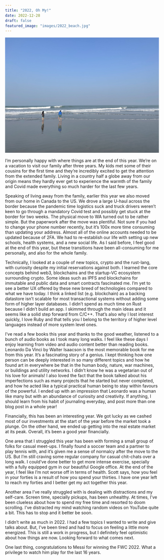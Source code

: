 ```yaml
---
title: "2022, Oh My!"
date: 2022-12-28
draft: false
featured_image: "images/2022_beach.jpg"
---
```


![Beach](/images/2022_beach.jpg)

I’m personally happy with where things are at the end of this year. We’re on a vacation to visit our family after three years. My kids met some of their cousins for the first time and they’re incredibly excited to get the attention from the extended family. Living in a country half a globe away from our origin means they hardly ever get to experience the warmth of the family and Covid made everything so much harder for the last few years.

Speaking of living away from the family, earlier this year we also moved from our home in Canada to the US. We drove a large U-haul across the border because the pandemic time logistics suck and truck drivers weren’t keen to go through a mandatory Covid test and possibly get stuck at the border for two weeks. The physical move to WA turned out to be rather simple. But the paperwork after the move was plentiful. Not sure if you had to change your phone number recently, but it’s 100x more time consuming than updating your address. Almost all of the online accounts needed to be updated because of 2FA. We had to re-establish our life with setting up new schools, health systems, and a new social life. As I said before, I feel good at the end of this year, but these transitions have been all-consuming for me personally, and also for the whole family.

Technically, I looked at a couple of new topics, crypto and the rust-lang, with curiosity despite my initial reservations against both. I learned the core concepts behind web3, blockchains and the startup-VC ecosystem surrounding crypto. Some ideas such as IPFS and blockchains for immutable and public data and smart contracts fascinated me. I’m yet to see a better UX offered by these new breed of technologies compared to what we have today. I think a linked list (e.g. blockchain) as a backing datastore isn’t scalable for most transactional systems without adding some form of higher layer databases. I didn’t spend as much time on Rust because I didn’t build an app. I skimmed through the main ideas and it seems like a solid step forward from C/C++. That’s also why I lost interest quickly, I love Ruby and that tells you I belong to the territory of higher level languages instead of more system level ones.

I’ve read a few books this year and thanks to the good weather, listened to a bunch of audio books as I took many long walks. I feel like these days I enjoy learning from video and audio content better than reading books. Leonardo Da Vinci by Walter Isaacson is the most memorable book for me from this year. It’s a fascinating story of a genius. I kept thinking how one person can be deeply interested in so many different topics and how he found art in everywhere be that in the human body, nature, war machines, or buildings and utility networks. I didn’t know he was a vegetarian out of his love for animals! I also loved the fact that the book talked about his imperfections such as many projects that he started but never completed, and how he acted like a typical practical human being to stay within favours of the powerful. I ended up with an impression that Leonardo was a human like many but with an abundance of curiosity and creativity. If anything, I should learn from his habit of journaling everyday, and post more than one blog post in a whole year!

Financially, this has been an interesting year. We got lucky as we cashed most of our investments at the start of the year before the market took a plunge. On the other hand, we ended up getting into the real estate market at its peak. Overall, it’s been a good year financially.

One area that I struggled this year has been with forming a small group of folks for casual meet-ups. I finally found a soccer team and a partner to play tennis with, and it’s given me a sense of normalcy after the move to the US. But I’m still craving some regular company for casual chit-chats over a long walk. I could’ve done better to get more intense exercise, specially with a fully equipped gym in our beautiful Google office. At the end of the year, I feel like I’m not worse off in terms of health. Scott says, how you feel in your forties is a result of how you spend your thirties. I have one year left to reach my forties and I better get my act together this year.

Another area I’ve really struggled with is dealing with distractions and my self-care. Screen time, specially pickups, has been unhealthy. At times, I’ve been clueless about how to spend my free time and resorted to doom scrolling. I’ve distracted my mind watching random videos on YouTube quite a bit. This has to stop and it better be soon.

I didn’t write as much in 2022. I had a few topics I wanted to write and give talks about. But, I’ve been tired and had to focus on feeling a little more energized. This is still a work in progress, but I definitely feel optimistic about how things are now. Looking forward to what comes next.

One last thing, congratulations to Messi for winning the FWC 2022. What a privilege to watch him play for the last 16 years.


